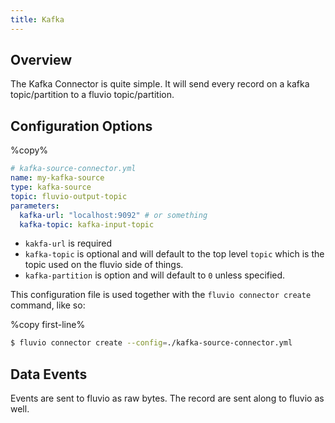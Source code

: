 ```yaml
---
title: Kafka
---
```


## Overview

The Kafka Connector is quite simple. It will send every record on a kafka
topic/partition to a fluvio topic/partition.

## Configuration Options

%copy%
```yaml
# kafka-source-connector.yml
name: my-kafka-source
type: kafka-source
topic: fluvio-output-topic
parameters:
  kafka-url: "localhost:9092" # or something
  kafka-topic: kafka-input-topic
```

* `kakfa-url` is required
* `kafka-topic` is optional and will default to the top level `topic` which is the topic used on the fluvio side of things.
* `kafka-partition` is option and will default to `0` unless specified.


This configuration file is used together with the `fluvio connector create` command, like so:

%copy first-line%
```bash
$ fluvio connector create --config=./kafka-source-connector.yml
```

## Data Events

Events are sent to fluvio as raw bytes. The record are sent along to fluvio as well.
